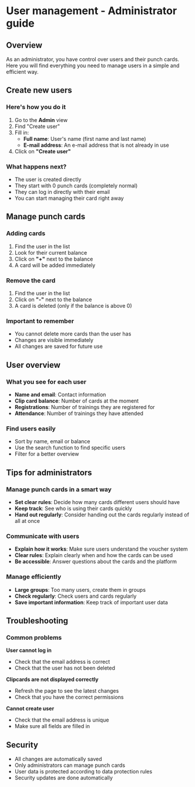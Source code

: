 # User management - Administrator guide

## Overview

As an administrator, you have control over users and their punch cards. Here you will find everything you need to manage users in a simple and efficient way.

## Create new users

### Here's how you do it
1. Go to the **Admin** view
2. Find "Create user"
3. Fill in:
   - **Full name**: User's name (first name and last name)
   - **E-mail address**: An e-mail address that is not already in use
4. Click on **"Create user"**

### What happens next?
- The user is created directly
- They start with 0 punch cards (completely normal)
- They can log in directly with their email
- You can start managing their card right away

## Manage punch cards

### Adding cards
1. Find the user in the list
2. Look for their current balance
3. Click on **"+"** next to the balance
4. A card will be added immediately

### Remove the card
1. Find the user in the list
2. Click on **"-"** next to the balance
3. A card is deleted (only if the balance is above 0)

### Important to remember
- You cannot delete more cards than the user has
- Changes are visible immediately
- All changes are saved for future use

## User overview

### What you see for each user
- **Name and email**: Contact information
- **Clip card balance**: Number of cards at the moment
- **Registrations**: Number of trainings they are registered for
- **Attendance**: Number of trainings they have attended

### Find users easily
- Sort by name, email or balance
- Use the search function to find specific users
- Filter for a better overview

## Tips for administrators

### Manage punch cards in a smart way
- **Set clear rules**: Decide how many cards different users should have
- **Keep track**: See who is using their cards quickly
- **Hand out regularly**: Consider handing out the cards regularly instead of all at once

### Communicate with users
- **Explain how it works**: Make sure users understand the voucher system
- **Clear rules**: Explain clearly when and how the cards can be used
- **Be accessible**: Answer questions about the cards and the platform

### Manage efficiently
- **Large groups**: Too many users, create them in groups
- **Check regularly**: Check users and cards regularly
- **Save important information**: Keep track of important user data

## Troubleshooting

### Common problems
**User cannot log in**
- Check that the email address is correct
- Check that the user has not been deleted

**Clipcards are not displayed correctly**
- Refresh the page to see the latest changes
- Check that you have the correct permissions

**Cannot create user**
- Check that the email address is unique
- Make sure all fields are filled in

## Security

- All changes are automatically saved
- Only administrators can manage punch cards
- User data is protected according to data protection rules
- Security updates are done automatically

